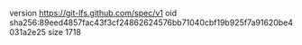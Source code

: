 version https://git-lfs.github.com/spec/v1
oid sha256:89eed4857fac43f3cf24862624576bb71040cbf19b925f7a91620be4031a2e25
size 1718
